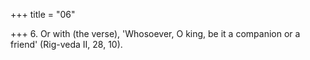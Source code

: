+++
title = "06"

+++
6. Or with (the verse), 'Whosoever, O king, be it a companion or a friend' (Rig-veda II, 28, 10).
